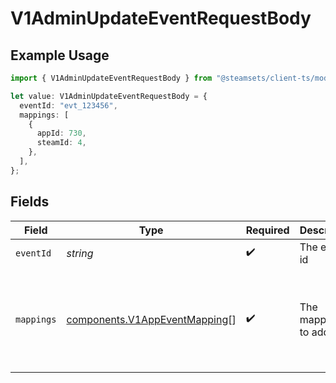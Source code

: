 # V1AdminUpdateEventRequestBody

## Example Usage

```typescript
import { V1AdminUpdateEventRequestBody } from "@steamsets/client-ts/models/components";

let value: V1AdminUpdateEventRequestBody = {
  eventId: "evt_123456",
  mappings: [
    {
      appId: 730,
      steamId: 4,
    },
  ],
};
```

## Fields

| Field                                                                          | Type                                                                           | Required                                                                       | Description                                                                    | Example                                                                        |
| ------------------------------------------------------------------------------ | ------------------------------------------------------------------------------ | ------------------------------------------------------------------------------ | ------------------------------------------------------------------------------ | ------------------------------------------------------------------------------ |
| `eventId`                                                                      | *string*                                                                       | :heavy_check_mark:                                                             | The event id                                                                   | evt_123456                                                                     |
| `mappings`                                                                     | [components.V1AppEventMapping](../../models/components/v1appeventmapping.md)[] | :heavy_check_mark:                                                             | The mappings to add                                                            | [<br/>{<br/>"appId": 730,<br/>"steamId": 4<br/>}<br/>]                         |